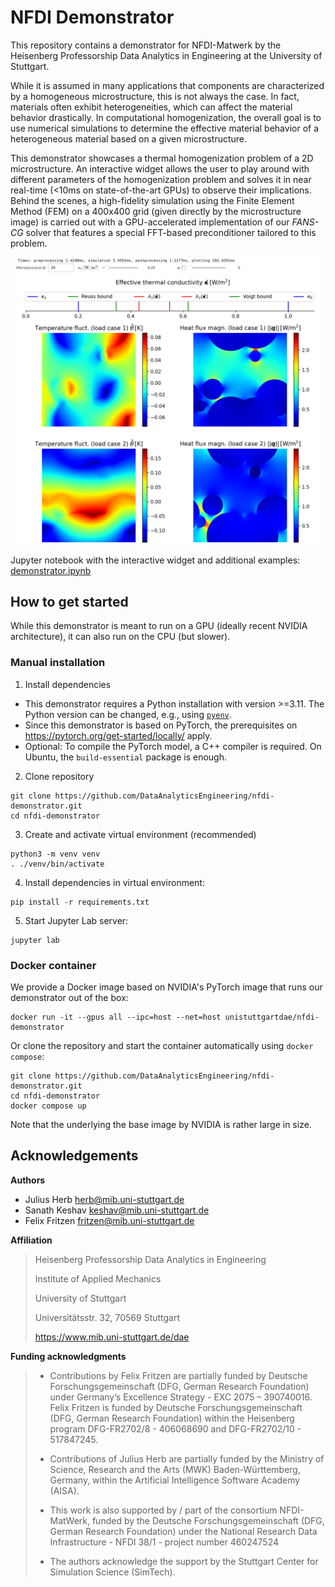 # NFDI Demonstrator

This repository contains a demonstrator for NFDI-Matwerk by the Heisenberg Professorship Data Analytics in Engineering at the University of Stuttgart.

While it is assumed in many applications that components are characterized by a homogeneous microstructure, this is not always the case.
In fact, materials often exhibit heterogeneities, which can affect the material behavior drastically.
In computational homogenization, the overall goal is to use numerical simulations to determine the effective material behavior of a heterogeneous material based on a given microstructure.

This demonstrator showcases a thermal homogenization problem of a 2D microstructure.
An interactive widget allows the user to play around with different parameters of the homogenization problem and solves it in near real-time (<10ms on state-of-the-art GPUs) to observe their implications.
Behind the scenes, a high-fidelity simulation using the Finite Element Method (FEM) on a 400x400 grid (given directly by the microstructure image) is carried out with a GPU-accelerated implementation of our *FANS-CG* solver that features a special FFT-based preconditioner tailored to this problem.

![Interactive widget](data/widget-screenshot.png?raw=true "Interactive widget")

Jupyter notebook with the interactive widget and additional examples: [demonstrator.ipynb](demonstrator.ipynb)

## How to get started

While this demonstrator is meant to run on a GPU (ideally recent NVIDIA architecture), it can also run on the CPU (but slower).

### Manual installation

1. Install dependencies

- This demonstrator requires a Python installation with version >=3.11. The Python version can be changed, e.g., using [`pyenv`](https://github.com/pyenv/pyenv).
- Since this demonstrator is based on PyTorch, the prerequisites on <https://pytorch.org/get-started/locally/> apply.
- Optional: To compile the PyTorch model, a C++ compiler is required. On Ubuntu, the `build-essential` package is enough.

2. Clone repository

```
git clone https://github.com/DataAnalyticsEngineering/nfdi-demonstrator.git
cd nfdi-demonstrator
```

3. Create and activate virtual environment (recommended)

```
python3 -m venv venv
. ./venv/bin/activate
```

4. Install dependencies in virtual environment:

```
pip install -r requirements.txt
```

5. Start Jupyter Lab server:

```
jupyter lab
```

### Docker container

We provide a Docker image based on NVIDIA's PyTorch image that runs our demonstrator out of the box:

```
docker run -it --gpus all --ipc=host --net=host unistuttgartdae/nfdi-demonstrator
```

Or clone the repository and start the container automatically using `docker compose`:

```
git clone https://github.com/DataAnalyticsEngineering/nfdi-demonstrator.git
cd nfdi-demonstrator
docker compose up
```

Note that the underlying the base image by NVIDIA is rather large in size.

## Acknowledgements

**Authors**

- Julius Herb <herb@mib.uni-stuttgart.de>
- Sanath Keshav <keshav@mib.uni-stuttgart.de>
- Felix Fritzen <fritzen@mib.uni-stuttgart.de>

**Affiliation**

> Heisenberg Professorship Data Analytics in Engineering
> 
> Institute of Applied Mechanics
> 
> University of Stuttgart
> 
> Universitätsstr. 32, 70569 Stuttgart
> 
> https://www.mib.uni-stuttgart.de/dae

**Funding acknowledgments**

>- Contributions by Felix Fritzen are partially funded by Deutsche Forschungsgemeinschaft (DFG, German Research Foundation) under Germany’s Excellence Strategy - EXC 2075 – 390740016. Felix Fritzen is funded by Deutsche Forschungsgemeinschaft (DFG, German Research Foundation) within the Heisenberg program DFG-FR2702/8 - 406068690 and DFG-FR2702/10 - 517847245.
>
>- Contributions of Julius Herb are partially funded by the Ministry of Science, Research and the Arts (MWK) Baden-Württemberg, Germany, within the Artificial Intelligence Software Academy (AISA).
>
>- This work is also supported by / part of the consortium NFDI-MatWerk, funded by the Deutsche Forschungsgemeinschaft (DFG, German Research Foundation) under the National Research Data Infrastructure - NFDI 38/1 - project number 460247524
>
>- The authors acknowledge the support by the Stuttgart Center for Simulation Science (SimTech).

